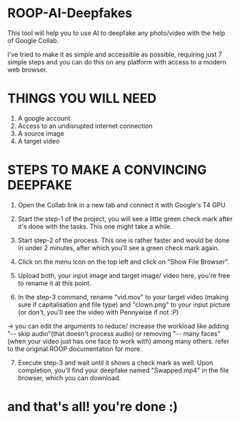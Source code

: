 # ROOP-AI-Deepfakes
This tool will help you to use AI to deepfake any photo/video with the help of Google Collab.

I've tried to make it as simple and accessible as possible, requiring just 7 simple steps and you can do this on any platform with access to a modern web browser.

# THINGS YOU WILL NEED
1. A google account
2. Access to an undisrupted internet connection
3. A source image
4. A target video

# STEPS TO MAKE A CONVINCING DEEPFAKE

1. Open the Collab link in a new tab and connect it with Google's T4 GPU

2. Start the step-1 of the project, you will see a little green check mark after it's done with the tasks. This one might take a while.

3. Start step-2 of the process. This one is rather faster and would be done in under 2 minutes, after which you'll see a green check mark again.

4. Click on the menu icon on the top left and click on "Show File Browser".

5. Upload both, your input image and target image/ video here, you're free to rename it at this point.

6. In the step-3 command, rename "vid.mov" to your target video (making sure if capitalisation and file type) and "clown.png" to your input picture (or don't, you'll see the video with Pennywise if not :P)

-> you can edit the arguments to reduce/ increase the workload like adding "-- skip audio"(that doesn't process audio) or removing "-- many faces"(when your video just has one face to work with) among many others. refer to the original ROOP documentation for more.

7. Execute step-3 and wait until it shows a check mark as well. Upon completion, you'll find your deepfake named "Swapped.mp4" in the file browser, which you can download.

# and that's all! you're done :)






